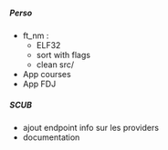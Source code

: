 ##### Perso
- ft_nm :
	- ELF32
	- sort with flags
	- clean src/
- App courses
- App FDJ


##### SCUB
- ajout endpoint info sur les providers
- documentation
